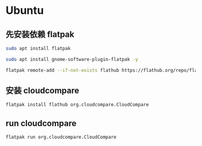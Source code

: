 # Ubuntu
## 先安装依赖 flatpak
```bash
sudo apt install flatpak

sudo apt install gnome-software-plugin-flatpak -y

flatpak remote-add --if-not-exists flathub https://flathub.org/repo/flathub.flatpakrepo
```
## 安装 cloudcompare
```
flatpak install flathub org.cloudcompare.CloudCompare
```

## run cloudcompare
```
flatpak run org.cloudcompare.CloudCompare
```